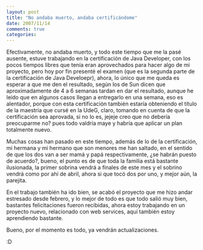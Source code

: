 ```yaml
---
layout: post
title: "No andaba muerto, andaba certificándome"
date: 2007/11/14
comments: true
categories: 
---
```


Efectivamente, no andaba muerto, y todo este tiempo que me la pasé ausente, estuve trabajando en la certificación de Java Developer, con los pocos tiempos libres que tenía eran aprovechados para hacer algo de mi proyecto, pero hoy por fin presenté el examen (que es la segunda parte de la certificación de Java Develoepr), ahora, lo único que me queda es esperar a que me den el resultado, según los de Sun dicen que aproximadamente de 4 a 6 semanas tardan en dar el resultado, aunque he leído que en algunos casos llegan a entregarlo en una semana, eso es alentador, porque con esta certificación también estaría obteniendo el título de la maestría que cursé en la UdeG, claro, tomando en cuenta de que la certificación sea aprovada, si no lo es, jejeje creo que no debería preocuparme no? pues todo valdría maye y habría que aplicar un plan totalmente nuevo.

Muchas cosas han pasado en este tiempo, además de lo de la certificación, mi hermana y mi hermano que son menores me han saltado, en el sentido de que los dos van a ser mamá y papá respectivamente, ¿se habrán puesto de acuerdo?, bueno, el punto es de que toda la familia está bastante ilusionada, la primer sobrina vendrá a finales de este mes y el sobrino vendrá como por ahí de abril, ahora si que tocó dos por uno, y mejor aún, la parejita.

En el trabajo también ha ido bien, se acabó el proyecto que me hizo andar estresado desde febrero, y lo mejor de todo es que todo salió muy bien, bastantes felicitaciones fueron recibidas, ahora estoy trabajando en un proyecto nuevo, relacionado con web services, aquí también estoy aprendiendo bastante.

Bueno, por el momento es todo, ya vendrán actualizaciones.

:D
